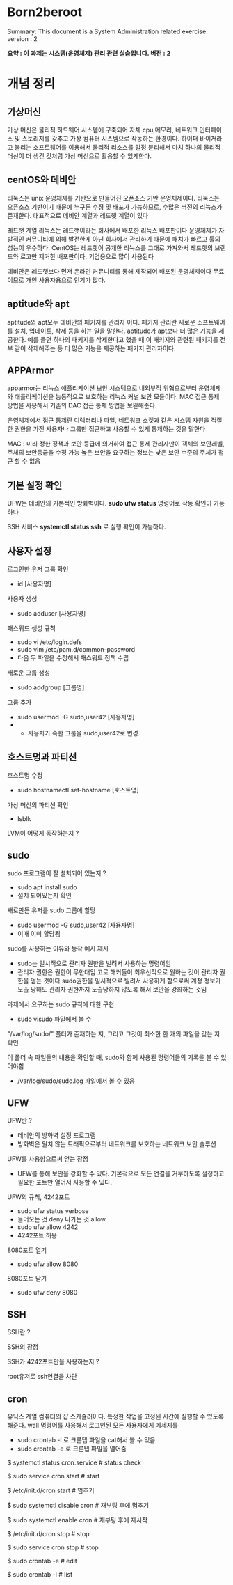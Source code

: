 # Born2beroot
Summary: This document is a System Administration related exercise.
version : 2

**요약 : 이 과제는 시스템(운영체제) 관리 관련 실습입니다.
버전 : 2**


# 개념 정리

## 가상머신
가상 머신은 물리적 하드웨어 시스템에 구축되어 자체 cpu,메모리, 네트워크 인터페이스 및 스토리지를 갖추고 가상 컴퓨터 시스템으로 작동하는 환경이다.
하이퍼 바이저라고 불리는 소프트웨어를 이용해서 물리적 리소스를 일정 분리해서 마치 하나의 물리적 머신이 더 생긴 것처럼 가상 머신으로 활용할 수 있게한다.

## centOS와 데비안
리눅스는 unix 운영체제를 기반으로 만들어진 오픈소스 기반 운영체제이다.
리눅스는 오픈소스 기반이기 때문에 누구든 수정 및 배포가 가능하므로, 수많은 버전의 리눅스가 존재한다. 대표적으로 데비안 계열과 레드햇 계열이 있다

레드햇 계열 리눅스는 레드햇이라는 회사에서 배포한 리눅스 배포판이다 운영체제가 자발적인 커뮤니티에 의해 발전한게 아닌 회사에서 관리하기 때문에 패치가 빠르고 툴의 성능이 우수하다.
CentOS는 레드햇이 공개한 리눅스를 그대로 가져와서 레드햇의 브랜드와 로고만 제거한 배포판이다. 기업용으로 많이 사용된다

데비안은 레드햇보다 먼저 온라인 커뮤니티를 통해 제작되어 배포된 운영체제이다 무료이므로 개인 사용자용으로 인기가 많다.

## aptitude와 apt
aptitude와 apt모두 데비안의 패키지를 관리자 이다. 패키지 관리란 새로운 소프트웨어를 설치, 업데이트, 삭제 등을 하는 일을 말한다.
aptitude가 apt보다 더 많은 기능을 제공한다. 예를 들면 하나의 패키지를 삭제한다고 했을 때 이 패키지와 관련된 패키지를 전부 같이 삭제해주는 등 더 많은 기능을 제공하는 패키지 관리자이다.

## APPArmor
apparmor는 리눅스 애플리케이션 보안 시스템으로 내외부적 위협으로부터 운영체제와 애플리케이션을 능동적으로 보호하는 리눅스 커널 보안 모듈이다.
MAC 접근 통제 방법을 사용해서 기존의 DAC 접근 통제 방법을 보완해준다.

운영체제에서 접근 통제란 디렉터리나 파일, 네트워크 소켓과 같은 시스템 자원을 적절한 권한을 가진 사용자나 그룹만 접근하고 사용할 수 있게 통제하는 것을 말한다

MAC : 미리 정한 정책과 보안 등급에 의거하여 접근 통제
      관리자만이 객체의 보안레벨, 주체의 보안등급을 수정 가능
      높은 보안을 요구하는 정보는 낮은 보안 수준의 주체가 접근 할 수 없음
      
## 기본 설정 확인
UFW는 데비안의 기본적인 방화벽이다.
**sudo ufw status** 명령어로 작동 확인이 가능하다

SSH 서비스
**systemctl status ssh** 로 실행 확인이 가능하다.

## 사용자 설정
로그인한 유저 그룹 확인
- id [사용자명]

사용자 생성
- sudo adduser [사용자명]

패스워드 생성 규칙
- sudo vi /etc/login.defs
- sudo vim /etc/pam.d/common-password
- 다음 두 파일을 수정해서 패스워드 정책 수립

새로운 그룹 생성
- sudo addgroup [그룹명]

그룹 추가
- sudo usermod -G sudo,user42 [사용자명]
- - 사용자가 속한 그룹을 sudo,user42로 변경


## 호스트명과 파티션

호스트명 수정
- sudo hostnamectl set-hostname [호스트명]

가상 머신의 파티션 확인
- lsblk

LVM이 어떻게 동작하는지 ?

## sudo
sudo 프로그램이 잘 설치되어 있는지 ?
- sudo apt install sudo
- 설치 되어있는지 확인

새로만든 유저를 sudo 그룹에 할당
- sudo usermod -G sudo,user42 [사용자명]
- 이때 이미 할당됨

sudo를 사용하는 이유와 동작 예시 제시
- sudo는 일시적으로 관리자 권한을 빌려서 사용하는 명령어임
- 관리자 권한은 권한이 무한대임 고로 해커들이 최우선적으로 원하는 것이 관리자 권한을 얻는 것이다 sudo권한을 일시적으로 빌려서 사용하게 함으로써 계정 정보가 노출 당해도 관리자 권한까지 노출당하지 않도록 해서 보안을 강화하는 것임

과제에서 요구하는 sudo 규칙에 대한 구현
- sudo visudo 파일에서 볼 수 

"/var/log/sudo/" 폴더가 존재하는 지, 그리고 그것이 최소한 한 개의 파일을 갖는 지 확인

이 폴더 속 파일들의 내용을 확인할 때, sudo와 함께 사용된 명령어들의 기록을 볼 수 있어야함
- /var/log/sudo/sudo.log 파일에서 볼 수 있음

## UFW
UFW란 ?
- 데비안의 방화벽 설정 프로그램
- 방화벽은 원치 않는 트래픽으로부터 네트워크를 보호하는 네트워크 보안 솔루션

UFW를 사용함으로써 얻는 장점
- UFW를 통해 보안을 강화할 수 있다. 기본적으로 모든 연결을 거부하도록 설정하고 필요한 포트만 열어서 사용할 수 있다.

UFW의 규칙, 4242포트
- sudo ufw status verbose
- 들어오는 것 deny 나가는 것 allow
- sudo ufw allow 4242
- 4242포트 허용

8080포트 열기
- sudo ufw allow 8080

8080포트 닫기
- sudo ufw deny 8080

## SSH
SSH란 ?

SSH의 장점

SSH가 4242포트만을 사용하는지 ?

root유저로 ssh연결을 차단

## cron
유닉스 계열 컴퓨터의 잡 스케쥴러이다.
특정한 작업을 고정된 시간에 실행할 수 있도록 해준다.
wall 명령어를 사용해서 로그인된 모든 사용자에게 메세지를 

- sudo crontab -l 로 크론탭 파일을 cat해서 볼 수 있음
- sudo crontab -e 로 크론탭 파일을 열어줌



$ systemctl status cron.service # status check


$ sudo service cron start # start

$ /etc/init.d/cron start # 멈추기

$ sudo systemctl disable cron # 재부팅 후에 멈추기

$ sudo systemctl enable cron # 재부팅 후에 재시작

$ /etc/init.d/cron stop # stop

$ sudo service cron stop # stop

$ sudo crontab -e # edit

$ sudo crontab -l # list








